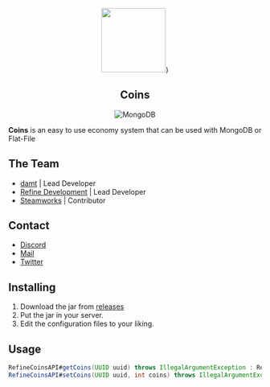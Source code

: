 <div align="center">

  [<img src="https://i.imgur.com/MZ1nvAC.png" style="width:128px;height:128px"></img>](https://discord.gg/refine))
  ## Coins

</small></i>

![MongoDB](https://img.shields.io/badge/MongoDB-%234ea94b.svg?style=for-the-badge&logo=mongodb&logoColor=white)

</div>

**Coins** is an easy to use economy system that can be used with MongoDB or Flat-File

## The Team
+ [damt](https://github.com/therealdamt) | Lead Developer
+ [Refine Development](https://github.com/RefineDevelopment) | Lead Developer
+ [Steamworks](https://github.com/steamworksmc) | Contributor

## Contact
- [Discord](https://dsc.gg/refine)
- [Mail](mailto:refinedevelopment@gmail.com)
- [Twitter](https://twitter.com/RefineDev)

## Installing
1. Download the jar from <a href="https://github.com/RefineDevelopment/RefineCoins/releases/">releases</a>
2. Put the jar in your server.
3. Edit the configuration files to your liking.

## Usage

```java
RefineCoinsAPI#getCoins(UUID uuid) throws IllegalArgumentException : Returns the amount of coins a profile has. 
RefineCoinsAPI#setCoins(UUID uuid, int coins) throws IllegalArgumentException : Returns nothing.
```
